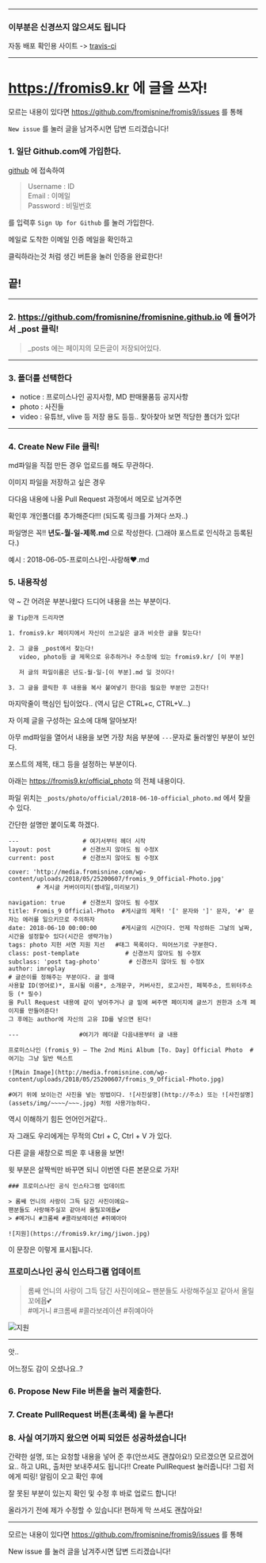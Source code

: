 ------

### 이부분은 신경쓰지 않으셔도 됩니다

자동 배포 확인용 사이트 -> [travis-ci](https://travis-ci.org/)  

----
# https://fromis9.kr 에 글을 쓰자!

모르는 내용이 있다면 https://github.com/fromisnine/fromis9/issues 를 통해 

```New issue``` 를 눌러 글을 남겨주시면 답변 드리겠습니다!

### 1. 일단 Github.com에 가입한다.

[github](https://github.com) 에 접속하여 

> Username : ID  
Email : 이메일  
Password : 비밀번호  

를 입력후 ```Sign Up for Github``` 를 눌러 가입한다.

메일로 도착한 이메일 인증 메일을 확인하고 

클릭하라는것 처럼 생긴 버튼을 눌러 인증을 완료한다!

## 끝!

----

### 2. https://github.com/fromisnine/fromisnine.github.io 에 들어가서 _post 클릭!

> _posts 에는 페이지의 모든글이 저장되어있다.

----

### 3. 폴더를 선택한다

* notice : 프로미스나인 공지사항, MD 판매물품등 공지사항
* photo : 사진들
* video : 유튜브, vlive 등 저장 용도
등등.. 찾아찾아 보면 적당한 폴더가 있다!

-----


### 4. Create New File 클릭!


md파일을 직접 만든 경우 업로드를 해도 무관하다.

이미지 파일을 저장하고 싶은 경우

다다음 내용에 나올 Pull Request 과정에서 메모로 남겨주면

확인후 개인폴더를 추가해준다!!! (되도록 링크를 가져다 쓰자..)

파일명은 꼭!! **년도-월-일-제목.md** 으로 작성한다. (그래야 포스트로 인식하고 등록된다.)

예시 : 2018-06-05-프로미스나인-사랑해♥.md

###  5. 내용작성

약 ~ 간 어려운 부분나왔다 드디어 내용을 쓰는 부분이다.

```
꿀 Tip한개 드리자면

1. fromis9.kr 페이지에서 자신이 쓰고싶은 글과 비슷한 글을 찾는다!

2. 그 글을 _post에서 찾는다! 
   video, photo등 글 제목으로 유추하거나 주소창에 있는 fromis9.kr/ [이 부분]
   
   저 글의 파일이름은 년도-월-일-[이 부분].md 일 것이다!
   
3. 그 글을 클릭한 후 내용을 복사 붙여넣기 한다음 필요한 부분만 고친다!
```

마지막줄이 핵심인 팁이었다.. (역시 답은 CTRL+c, CTRL+V...)


자 이제 글을 구성하는 요소에 대해 알아보자!

아무 md파일을 열어서 내용을 보면 가장 처음 부분에 ```---```문자로 둘러쌓인 부분이 보인다.

포스트의 제목, 태그 등을 설정하는 부분이다.

아래는 https://fromis9.kr/official_photo 의 전체 내용이다.

파일 위치는 ```_posts/photo/official/2018-06-10-official_photo.md``` 에서 찾을 수 있다.

간단한 설명만 붙이도록 하겠다.

```
---                  # 여기서부터 헤더 시작
layout: post         # 신경쓰지 않아도 됨 수정X
current: post        # 신경쓰지 않아도 됨 수정X

cover: 'http://media.fromisnine.com/wp-content/uploads/2018/05/25200607/fromis_9_Official-Photo.jpg' 
        # 게시글 커버이미지(썸네일,미리보기)
        
navigation: true     # 신경쓰지 않아도 됨 수정X
title: Fromis_9 Official-Photo  #게시글의 제목! '[' 문자와 ']' 문자, '#' 문자는 에러를 일으키므로 주의하자
date: 2018-06-10 00:00:00       #게시글의 시간이다. 언제 작성하든 그날의 날짜, 시간을 설정할수 있다(시간은 생략가능)
tags: photo 지헌 서연 지원 지선   #태그 목록이다. 띄어쓰기로 구분한다.
class: post-template             # 신경쓰지 않아도 됨 수정X
subclass: 'post tag-photo'        # 신경쓰지 않아도 됨 수정X
author: imreplay                   
# 글쓴이를 정해주는 부분이다. 글 쓸때 
사용할 ID(영어로)*, 표시될 이름*, 소개문구, 커버사진, 로고사진, 페북주소, 트위터주소 등 (* 필수)
을 Pull Request 내용에 같이 넣어주거나 글 밑에 써주면 페이지에 글쓰기 권한과 소개 페이지를 만들어준다!
그 후에는 author에 자신의 고유 ID를 넣으면 된다!

---                 #여기가 헤더끝 다음내용부터 글 내용

프로미스나인 (fromis_9) – The 2nd Mini Album [To. Day] Official Photo  #여기는 그냥 일반 텍스트

![Main Image](http://media.fromisnine.com/wp-content/uploads/2018/05/25200607/fromis_9_Official-Photo.jpg)

#여기 위에 보이는건 사진을 넣는 방법이다. ![사진설명](http://주소) 또는 ![사진설명](assets/img/~~~~/~~~.jpg) 처럼 사용가능하다.
```

역시 이해하기 힘든 언어인거같다..

자 그래도 우리에게는 무적의 Ctrl + C, Ctrl + V 가 있다.

다른 글을 새창으로 띄운 후 내용을 보면!

윗 부분은 살짝씩만 바꾸면 되니 이번엔 다른 본문으로 가자!

```
### 프로미스나인 공식 인스타그램 업데이트

> 롬쌔 언니의 사랑이 그득 담긴 사진이에요~
팬분들도 사랑해주실꼬 같아서 올릴꼬에욥💕  
> #메거니 #크롬쌔 #콜라보레이션 #쥐예아아

![지원](https://fromis9.kr/img/jiwon.jpg)
```

이 문장은 이렇게 표시됩니다.

### 프로미스나인 공식 인스타그램 업데이트

> 롬쌔 언니의 사랑이 그득 담긴 사진이에요~
팬분들도 사랑해주실꼬 같아서 올릴꼬에욥💕  
> #메거니 #크롬쌔 #콜라보레이션 #쥐예아아

![지원](https://fromis9.kr/img/jiwon.jpg)

---
앗..

어느정도 감이 오셨나요..?

### 6. Propose New File 버튼을 눌러 제출한다.



### 7. Create PullRequest 버튼(초록색) 을 누른다!



### 8. 사실 여기까지 왔으면 어찌 되었든 성공하셨습니다!

간략한 설명, 또는 요청할 내용을 넣어 준 후(안쓰셔도 괜찮아요!)
모르겠으면 모르겠어요.. 하고 URL, 출처만 보내주셔도 됩니다!! 
Create PullRequest 눌러줍니다!
그럼 저에게 띠링! 알림이 오고 확인 후에 

잘 못된 부분이 있는지 확인 및 수정 후 바로 업로드 합니다!

올라가기 전에 제가 수정할 수 있습니다! 편하게 막 쓰셔도 괜찮아요!


---


모르는 내용이 있다면 https://github.com/fromisnine/fromis9/issues 를 통해 

New issue 를 눌러 글을 남겨주시면 답변 드리겠습니다!
